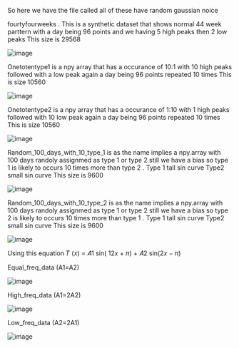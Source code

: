 So here we have the file called all of these have random gaussian noice

fourtyfourweeks . This is a synthetic dataset that shows normal 44 week parttern with a day being
96 points and we having 5 high peaks then 2 low peaks
This size is 29568

![image](https://github.com/user-attachments/assets/5f2b97be-5483-4cd2-9a53-0cb448a45b87)


Onetotentype1 is a npy array that has a occurance of 10:1 with 10 high peaks followed with a low peak again a day 
being 96 points repeated 10 times
This is size 10560


![image](https://github.com/user-attachments/assets/1df27ca5-82b8-4ce1-8b9d-20b019ba5fe2)

Onetotentype2 is a npy array that has a occurance of 1:10 with 1 high peaks followed with 10 low peak again a day 
being 96 points repeated 10 times
This is size 10560

![image](https://github.com/user-attachments/assets/307a5ed1-bd22-45e8-bb46-2a387f0c763e)

Random_100_days_with_10_type_1 is as the name implies a npy.array with 100 days randoly assignmed as type 1 or type 2 still
we have a bias so type 1 is likely to occurs 10 times more than type 2 . Type 1 tall sin curve Type2 small sin curve
This size is 9600

![image](https://github.com/user-attachments/assets/dd9b8736-3f14-413a-abc9-d34652032d8e)


Random_100_days_with_10_type_2 is as the name implies a npy.array with 100 days randoly assignmed as type 1 or type 2 still we have a bias so type 2 is likely to occurs 10 times more than type 1 . Type 1 tall sin curve Type2 small sin curve
This size is 9600

![image](https://github.com/user-attachments/assets/a7e02761-2ac2-4f11-818e-95772b4b760d)


Using this equation 𝑇 (𝑥) = 𝐴1 sin( 12𝑥 + 𝜋) + 𝐴2 sin(2𝑥 − 𝜋)

Equal_freq_data (A1=A2)

![image](https://github.com/user-attachments/assets/a3d05929-d356-41ca-9924-1cd6f648ebcf)


High_freq_data (A1=2A2)

![image](https://github.com/user-attachments/assets/e030759f-1646-49c7-9426-86fbaeef39ac)


Low_freq_data (A2=2A1)

![image](https://github.com/user-attachments/assets/0cae67e1-faa5-4e1d-8cff-b5af6ba080b6)

